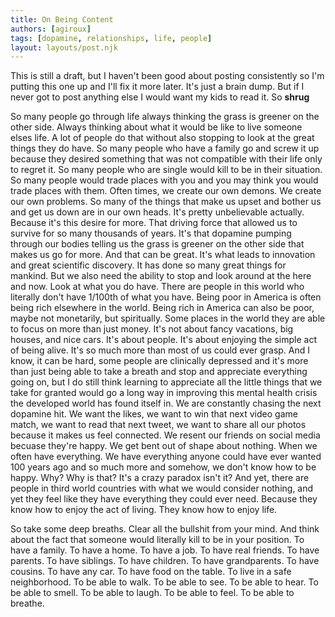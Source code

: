 ```yaml
---
title: On Being Content
authors: [agiroux]
tags: [dopamine, relationships, life, people]
layout: layouts/post.njk
---
```


This is still a draft, but I haven't been good about posting consistently so I'm putting this one up and I'll fix it more later. It's just a brain dump. But if I never got to post anything else I would want my kids to read it. So **shrug**


So many people go through life always thinking the grass is greener on the other side. Always thinking about what it would be like to live someone elses life. A lot of people do that without also stopping to look at the great things they do have. So many people who have a family go and screw it up because they desired something that was not compatible with their life only to regret it. So many people who are single would kill to be in their situation. So many people would trade places with you and you may think you would trade places with them. Often times, we create our own demons. We create our own problems. So many of the things that make us upset and bother us and get us down are in our own heads. It's pretty unbelievable actually. Because it's this desire for more. That driving force that allowed us to survive for so many thousands of years. It's that dopamine pumping through our bodies telling us the grass is greener on the other side that makes us go for more. And that can be great. It's what leads to innovation and great scientific discovery. It has done so many great things for mankind. But we also need the ability to stop and look around at the here and now. Look at what you do have. There are people in this world who literally don't have 1/100th of what you have. Being poor in America is often being rich elsewhere in the world. Being rich in America can also be poor, maybe not monetarily, but spiritually. Some places in the world they are able to focus on more than just money. It's not about fancy vacations, big houses, and nice cars. It's about people. It's about enjoying the simple act of being alive. It's so much more than most of us could ever grasp. And I know, it can be hard, some people are clinically depressed and it's more than just being able to take a breath and stop and appreciate everything going on, but I do still think learning to appreciate all the little things that we take for granted would go a long way in improving this mental health crisis the developed world has found itself in. We are constantly chasing the next dopamine hit. We want the likes, we want to win that next video game match, we want to read that next tweet, we want to share all our photos because it makes us feel connected. We resent our friends on social media becuase they're happy. We get bent out of shape about nothing. When we often have everything. We have everything anyone could have ever wanted 100 years ago and so much more and somehow, we don't know how to be happy. Why? Why is that? It's a crazy paradox isn't it? And yet, there are people in third world countries with what we would consider nothing, and yet they feel like they have everything they could ever need. Because they know how to enjoy the act of living. They know how to enjoy life.

So take some deep breaths. Clear all the bullshit from your mind. And think about the fact that someone would literally kill to be in your position. To have a family. To have a home. To have a job. To have real friends. To have parents. To have siblings. To have children. To have grandparents. To have cousins. To have any car. To have food on the table. To live in a safe neighborhood. To be able to walk. To be able to see. To be able to hear. To be able to smell. To be able to laugh. To be able to feel. To be able to breathe.